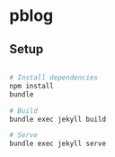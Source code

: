 # pblog

## Setup

```bash

# Install dependencies
npm install
bundle

# Build
bundle exec jekyll build

# Serve
bundle exec jekyll serve
```